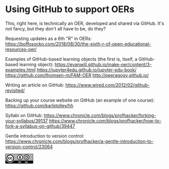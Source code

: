 Using GitHub to support OERs
============================

This, right here, is technically an OER, developed and shared via GitHub. It's not fancy, but they don't all have to be, do they?

Requesting updates as a 6th "R" in OERs:
https://boffosocko.com/2018/08/30/the-sixth-r-of-open-educational-resources-oer/

Examples of GitHub-based learning objects (the first is, itself, a GitHub-based learning object):
https://evanwill.github.io/make-oer/content/3-examples.html
https://jupyter4edu.github.io/jupyter-edu-book/
https://github.com/thomsen-m/FAM-OER
http://peeragogy.github.io/

Writing an article on GitHub:
https://www.wired.com/2012/02/github-revisited/

Backing up your course website on GitHub (an example of one course):
https://github.com/karlstolley/hh

Syllabi on GitHub:
https://www.chronicle.com/blogs/profhacker/forking-your-syllabus/39137
https://www.chronicle.com/blogs/profhacker/how-to-fork-a-syllabus-on-github/39447

Gentle introduction to version control:
https://www.chronicle.com/blogs/profhacker/a-gentle-introduction-to-version-control/23064

 
 
[![This work is licensed under Creative Commons Attribution ShareAlike](CC-BY-SA_icon.png)](https://creativecommons.org/licenses/by-sa/4.0/legalcode)